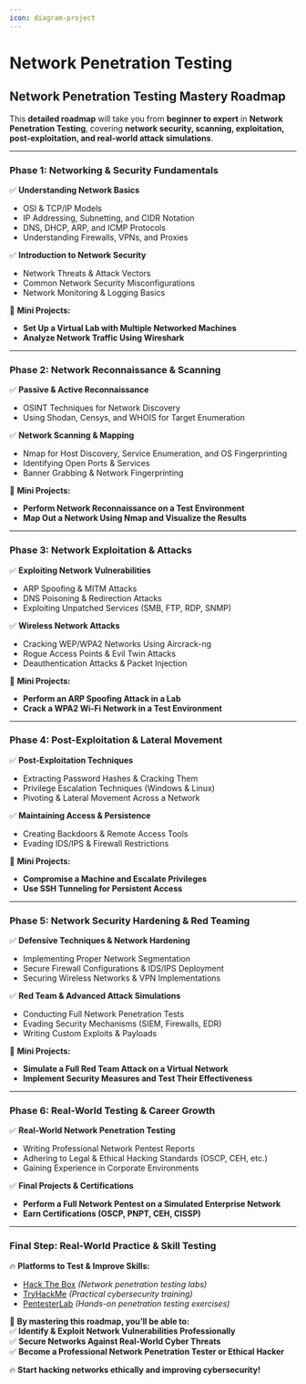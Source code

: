 ```yaml
---
icon: diagram-project
---
```


# Network Penetration Testing

## **Network Penetration Testing Mastery Roadmap**

This **detailed roadmap** will take you from **beginner to expert** in **Network Penetration Testing**, covering **network security, scanning, exploitation, post-exploitation, and real-world attack simulations**.

***

### **Phase 1: Networking & Security Fundamentals**

✅ **Understanding Network Basics**

* OSI & TCP/IP Models
* IP Addressing, Subnetting, and CIDR Notation
* DNS, DHCP, ARP, and ICMP Protocols
* Understanding Firewalls, VPNs, and Proxies

✅ **Introduction to Network Security**

* Network Threats & Attack Vectors
* Common Network Security Misconfigurations
* Network Monitoring & Logging Basics

📌 **Mini Projects:**

* **Set Up a Virtual Lab with Multiple Networked Machines**
* **Analyze Network Traffic Using Wireshark**

***

### **Phase 2: Network Reconnaissance & Scanning**

✅ **Passive & Active Reconnaissance**

* OSINT Techniques for Network Discovery
* Using Shodan, Censys, and WHOIS for Target Enumeration

✅ **Network Scanning & Mapping**

* Nmap for Host Discovery, Service Enumeration, and OS Fingerprinting
* Identifying Open Ports & Services
* Banner Grabbing & Network Fingerprinting

📌 **Mini Projects:**

* **Perform Network Reconnaissance on a Test Environment**
* **Map Out a Network Using Nmap and Visualize the Results**

***

### **Phase 3: Network Exploitation & Attacks**

✅ **Exploiting Network Vulnerabilities**

* ARP Spoofing & MITM Attacks
* DNS Poisoning & Redirection Attacks
* Exploiting Unpatched Services (SMB, FTP, RDP, SNMP)

✅ **Wireless Network Attacks**

* Cracking WEP/WPA2 Networks Using Aircrack-ng
* Rogue Access Points & Evil Twin Attacks
* Deauthentication Attacks & Packet Injection

📌 **Mini Projects:**

* **Perform an ARP Spoofing Attack in a Lab**
* **Crack a WPA2 Wi-Fi Network in a Test Environment**

***

### **Phase 4: Post-Exploitation & Lateral Movement**

✅ **Post-Exploitation Techniques**

* Extracting Password Hashes & Cracking Them
* Privilege Escalation Techniques (Windows & Linux)
* Pivoting & Lateral Movement Across a Network

✅ **Maintaining Access & Persistence**

* Creating Backdoors & Remote Access Tools
* Evading IDS/IPS & Firewall Restrictions

📌 **Mini Projects:**

* **Compromise a Machine and Escalate Privileges**
* **Use SSH Tunneling for Persistent Access**

***

### **Phase 5: Network Security Hardening & Red Teaming**

✅ **Defensive Techniques & Network Hardening**

* Implementing Proper Network Segmentation
* Secure Firewall Configurations & IDS/IPS Deployment
* Securing Wireless Networks & VPN Implementations

✅ **Red Team & Advanced Attack Simulations**

* Conducting Full Network Penetration Tests
* Evading Security Mechanisms (SIEM, Firewalls, EDR)
* Writing Custom Exploits & Payloads

📌 **Mini Projects:**

* **Simulate a Full Red Team Attack on a Virtual Network**
* **Implement Security Measures and Test Their Effectiveness**

***

### **Phase 6: Real-World Testing & Career Growth**

✅ **Real-World Network Penetration Testing**

* Writing Professional Network Pentest Reports
* Adhering to Legal & Ethical Hacking Standards (OSCP, CEH, etc.)
* Gaining Experience in Corporate Environments

✅ **Final Projects & Certifications**

* **Perform a Full Network Pentest on a Simulated Enterprise Network**
* **Earn Certifications (OSCP, PNPT, CEH, CISSP)**

***

### **Final Step: Real-World Practice & Skill Testing**

🔥 **Platforms to Test & Improve Skills:**

* [Hack The Box](https://www.hackthebox.com/) _(Network penetration testing labs)_
* [TryHackMe](https://tryhackme.com/) _(Practical cybersecurity training)_
* [PentesterLab](https://pentesterlab.com/) _(Hands-on penetration testing exercises)_

🚀 **By mastering this roadmap, you’ll be able to:**\
✅ **Identify & Exploit Network Vulnerabilities Professionally**\
✅ **Secure Networks Against Real-World Cyber Threats**\
✅ **Become a Professional Network Penetration Tester or Ethical Hacker**

🔥 **Start hacking networks ethically and improving cybersecurity!**
